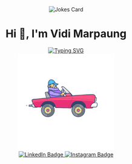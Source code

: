 <div align="center">
  <img src="https://readme-jokes.vercel.app/api?hideBorder&theme=cobalt&qColor=%23944bcc&aColor=%23bbdb51" alt="Jokes Card">
</div>


<h1 align="center">Hi 👋, I'm Vidi Marpaung</h1>

<div align="center">
  <a href="https://git.io/typing-svg">
    <img src="https://readme-typing-svg.demolab.com?font=Press+Start+2P&size=11&pause=1000&vCenter=true&width=435&lines=A+Passionate+Developer+From+Indonesia++;Welcome+to+my+github" alt="Typing SVG" />
  </a>
  <div align="center">
    <img src="https://github.com/argalusmp/argalusmp/blob/main/gif_car.gif">
  </div>

  <div id="badges">
  <a href="https://www.linkedin.com/in/vidi-marpaung/">
    <img src="https://img.shields.io/badge/LinkedIn-blue?style=for-the-badge&logo=linkedin&logoColor=white" alt="LinkedIn Badge"/>
  </a>
  <a href="https://www.instagram.com/vidiargalus/">
    <img src="https://img.shields.io/badge/Instagram-red?style=for-the-badge&logo=instagram&logoColor=white" alt="Instagram Badge"/>
  </a>
  </div>

 <!-- Check profile views -->
 <!-- <img src="https://komarev.com/ghpvc/?username=argalusmp&style=flat-square&color=blue" alt=""/> --->



</div>



<p align="left">
<a href="https://github.com/argalusmp">
<!--   <img height="180em" src="https://github-readme-stats-eight-theta.vercel.app/api?username=argalusmp&show_icons=true&theme=algolia&include_all_commits=true&count_private=true"/>
  <img height="180em" src="https://github-readme-stats-eight-theta.vercel.app/api/top-langs/?username=argalusmp&layout=compact&langs_count=8&theme=algolia"/> -->
</a>
</p>





